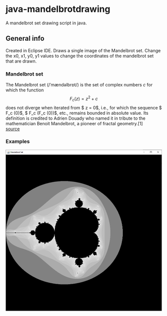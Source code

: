 # java-mandelbrotdrawing
A mandelbrot set drawing script in java.

## General info
Created in Eclipse IDE. 
Draws a single image of the Mandelbrot set. Change the x0, x1, y0, y1 values to change the coordinates of the mandelbrot set that are drawn.

### Mandelbrot set
The Mandelbrot set (/ˈmændəlbrɒt/) is the set of complex numbers *c* for which the function $$F_c(z)=z^2+c$$ does not diverge when iterated from $ z = 0$, i.e., for which the sequence $ F_c (0)$, $ F_c (F_c (0))$, etc., remains bounded in absolute value. Its definition is credited to Adrien Douady who named it in tribute to the mathematician Benoit Mandelbrot, a pioneer of fractal geometry.[1]
<br>
[source](https://en.wikipedia.org/wiki/Mandelbrot_set)

### Examples
<img src="./mandelbrot-whole.png">
